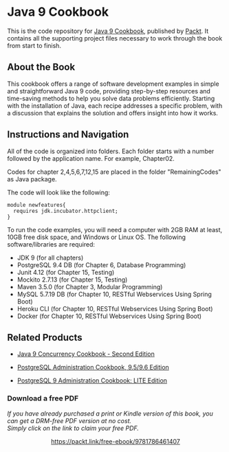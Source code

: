 # Java 9 Cookbook
This is the code repository for [Java 9 Cookbook](https://www.packtpub.com/application-development/java-9-cookbook?utm_source=github&utm_medium=repository&utm_campaign=9781786461407), published by [Packt](https://www.packtpub.com/?utm_source=github). It contains all the supporting project files necessary to work through the book from start to finish.
## About the Book
This cookbook offers a range of software development examples in simple and straightforward Java 9 code, providing step-by-step resources and time-saving methods to help you solve data problems efficiently. Starting with the installation of Java, each recipe addresses a specific problem, with a discussion that explains the solution and offers insight into how it works.
## Instructions and Navigation
All of the code is organized into folders. Each folder starts with a number followed by the application name. For example, Chapter02.

Codes for chapter 2,4,5,6,7,12,15 are placed in the folder "RemainingCodes" as Java package.

The code will look like the following:
```
module newfeatures{
  requires jdk.incubator.httpclient;
}
```

To run the code examples, you will need a computer with 2GB RAM at least, 10GB free disk
space, and Windows or Linux OS. The following software/libraries are required:
* JDK 9 (for all chapters)
* PostgreSQL 9.4 DB (for Chapter 6, Database Programming)
* Junit 4.12 (for Chapter 15, Testing)
* Mockito 2.7.13 (for Chapter 15, Testing)
* Maven 3.5.0 (for Chapter 3, Modular Programming)
* MySQL 5.7.19 DB (for Chapter 10, RESTful Webservices Using Spring Boot)
* Heroku CLI (for Chapter 10, RESTful Webservices Using Spring Boot)
* Docker (for Chapter 10, RESTful Webservices Using Spring Boot)

## Related Products
* [Java 9 Concurrency Cookbook - Second Edition](https://www.packtpub.com/application-development/java-9-concurrency-cookbook-second-edition?utm_source=github&utm_medium=repository&utm_campaign=9781787124417)

* [PostgreSQL Administration Cookbook, 9.5/9.6 Edition](https://www.packtpub.com/big-data-and-business-intelligence/postgresql-administration-cookbook-9596-edition?utm_source=github&utm_medium=repository&utm_campaign=9781785883187)

* [PostgreSQL 9 Administration Cookbook: LITE Edition](https://www.packtpub.com/big-data-and-business-intelligence/postgresql-9-administration-cookbook-lite-edition?utm_source=github&utm_medium=repository&utm_campaign=9781849516204)


### Download a free PDF

 <i>If you have already purchased a print or Kindle version of this book, you can get a DRM-free PDF version at no cost.<br>Simply click on the link to claim your free PDF.</i>
<p align="center"> <a href="https://packt.link/free-ebook/9781786461407">https://packt.link/free-ebook/9781786461407 </a> </p>